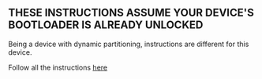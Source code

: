 ## THESE INSTRUCTIONS ASSUME YOUR DEVICE'S BOOTLOADER IS ALREADY UNLOCKED

Being a device with dynamic partitioning, instructions are different for this device.

Follow all the instructions [here](https://github.com/RAPHEALNOOBS/flashing_guide_dynamic)
